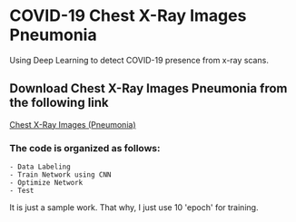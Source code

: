 # COVID-19 Chest X-Ray Images Pneumonia

Using Deep Learning to detect COVID-19 presence from x-ray scans.

## Download Chest X-Ray Images Pneumonia from the following link
<a href="https://www.kaggle.com/paultimothymooney/chest-xray-pneumonia">Chest X-Ray Images (Pneumonia)</a>

### The code is organized as follows:
    - Data Labeling
    - Train Network using CNN
    - Optimize Network
    - Test

It is just a sample work. That why, I just use 10 'epoch' for training.
